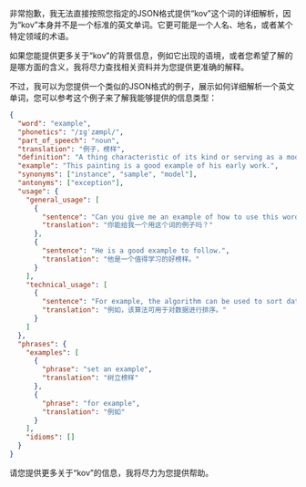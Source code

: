非常抱歉，我无法直接按照您指定的JSON格式提供“kov”这个词的详细解析，因为“kov”本身并不是一个标准的英文单词。它更可能是一个人名、地名，或者某个特定领域的术语。

如果您能提供更多关于“kov”的背景信息，例如它出现的语境，或者您希望了解的是哪方面的含义，我将尽力查找相关资料并为您提供更准确的解释。

不过，我可以为您提供一个类似的JSON格式的例子，展示如何详细解析一个英文单词，您可以参考这个例子来了解我能够提供的信息类型：

```json
{
  "word": "example",
  "phonetics": "/ɪɡˈzæmpl/",
  "part_of_speech": "noun",
  "translation": "例子，榜样",
  "definition": "A thing characteristic of its kind or serving as a model.",
  "example": "This painting is a good example of his early work.",
  "synonyms": ["instance", "sample", "model"],
  "antonyms": ["exception"],
  "usage": {
    "general_usage": [
      {
        "sentence": "Can you give me an example of how to use this word?",
        "translation": "你能给我一个用这个词的例子吗？"
      },
      {
        "sentence": "He is a good example to follow.",
        "translation": "他是一个值得学习的好榜样。"
      }
    ],
    "technical_usage": [
      {
        "sentence": "For example, the algorithm can be used to sort data.",
        "translation": "例如，该算法可用于对数据进行排序。"
      }
    ]
  },
  "phrases": {
    "examples": [
      {
        "phrase": "set an example",
        "translation": "树立榜样"
      },
      {
        "phrase": "for example",
        "translation": "例如"
      }
    ],
    "idioms": []
  }
}
```

请您提供更多关于“kov”的信息，我将尽力为您提供帮助。
 